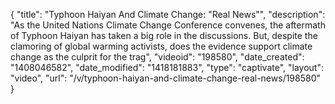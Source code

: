 {
    "title": "Typhoon Haiyan And Climate Change: \"Real News\"",
    "description": "As the United Nations Climate Change Conference convenes, the aftermath of Typhoon Haiyan has taken a big role in the discussions. But, despite the clamoring of global warming activists, does the evidence support climate change as the culprit for the trag",
    "videoid": "198580",
    "date_created": "1408046582",
    "date_modified": "1418181883",
    "type": "captivate",
    "layout": "video",
    "url": "\/v\/typhoon-haiyan-and-climate-change-real-news\/198580"
}